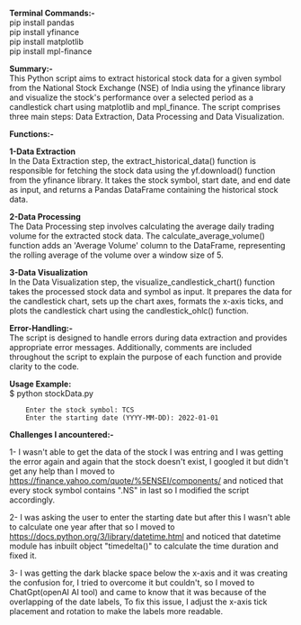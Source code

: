 **Terminal Commands:-**  
pip install pandas  
pip install yfinance  
pip install matplotlib  
pip install mpl-finance  


**Summary:-**  
	  This Python script aims to extract historical stock data for a given symbol from the National Stock Exchange (NSE) of India using the yfinance library and visualize the stock's performance over a selected period as a candlestick chart using matplotlib and mpl_finance. The script comprises three main steps: Data Extraction, Data Processing and Data Visualization.  

**Functions:-**  

**1-Data Extraction**  
	In the Data Extraction step, the extract_historical_data() function is responsible for fetching the stock data using the yf.download() function from the yfinance library. It takes the stock symbol, start date, and end date as input, and returns a Pandas DataFrame containing the historical stock data.  

**2-Data Processing**  
	The Data Processing step involves calculating the average daily trading volume for the extracted stock data. The calculate_average_volume() function adds an 'Average Volume' column to the DataFrame, representing the rolling average of the volume over a window size of 5.  

**3-Data Visualization**  
	In the Data Visualization step, the visualize_candlestick_chart() function takes the processed stock data and symbol as input. It prepares the data for the candlestick chart, sets up the chart axes, formats the x-axis ticks, and plots the candlestick chart using the candlestick_ohlc() function.  

**Error-Handling:-**  
	The script is designed to handle errors during data extraction and provides appropriate error messages. Additionally, comments are included throughout the script to explain the purpose of each function and provide clarity to the code.  

**Usage Example:**  
		$ python stockData.py

		Enter the stock symbol: TCS
		Enter the starting date (YYYY-MM-DD): 2022-01-01


**Challenges I ancountered:-**

1- I wasn't able to get the data of the stock I was entring and I was getting the error again and again that the stock doesn't exist, I googled it but didn't get any help than I moved to https://finance.yahoo.com/quote/%5ENSEI/components/ and noticed that every stock symbol contains ".NS" in last so I modified the script accordingly.

2- I was asking the user to enter the starting date but after this I wasn't able to calculate one year after that so I moved to https://docs.python.org/3/library/datetime.html and noticed that datetime module has inbuilt object "timedelta()" to calculate the time duration and fixed it.

3- I was getting the dark blacke space below the x-axis and it was creating the confusion for, I tried to overcome it but couldn't, so I moved to ChatGpt(openAI AI tool) and came to know that it was because of the overlapping of the date labels, To fix this issue, I adjust the x-axis tick placement and rotation to make the labels more readable.

